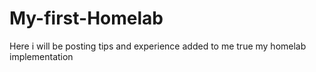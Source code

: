 # My-first-Homelab
Here i will be posting tips and experience added to me true my homelab implementation
